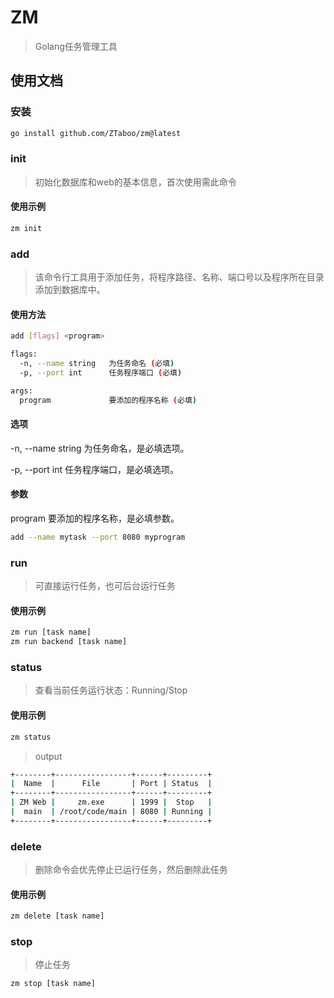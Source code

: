 # ZM

> Golang任务管理工具

## 使用文档

### 安装

```bash
go install github.com/ZTaboo/zm@latest
```

### init

> 初始化数据库和web的基本信息，首次使用需此命令

#### 使用示例

```bash
zm init
```

### add

> 该命令行工具用于添加任务，将程序路径、名称、端口号以及程序所在目录添加到数据库中。

#### 使用方法

```bash
add [flags] <program>

flags:
  -n, --name string   为任务命名 (必填)
  -p, --port int      任务程序端口 (必填)

args:
  program             要添加的程序名称 (必填)
```
#### 选项
-n, --name string
为任务命名，是必填选项。

-p, --port int
任务程序端口，是必填选项。

#### 参数
program
要添加的程序名称，是必填参数。

```bash
add --name mytask --port 8080 myprogram
```

### run

> 可直接运行任务，也可后台运行任务

#### 使用示例

```bash
zm run [task name]
zm run backend [task name]
```
### status

> 查看当前任务运行状态：Running/Stop

#### 使用示例

```bash
zm status
```
> output

```bash
+--------+-----------------+------+---------+
|  Name  |      File       | Port | Status  |
+--------+-----------------+------+---------+
| ZM Web |     zm.exe      | 1999 |  Stop   |
|  main  | /root/code/main | 8080 | Running |
+--------+-----------------+------+---------+
```

### delete

> 删除命令会优先停止已运行任务，然后删除此任务

#### 使用示例

```bash
zm delete [task name]
```

### stop

> 停止任务

```bash
zm stop [task name]
```

